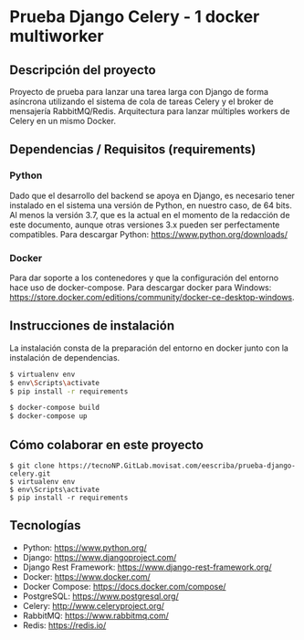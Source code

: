 # Prueba Django Celery - 1 docker multiworker

## Descripción del proyecto

Proyecto de prueba para lanzar una tarea larga con Django de forma asíncrona utilizando el sistema de cola de tareas Celery y el broker de mensajería RabbitMQ/Redis.
Arquitectura para lanzar múltiples workers de Celery en un mismo Docker.

## Dependencias / Requisitos (requirements)

### Python

Dado que el desarrollo del backend se apoya en Django, es necesario tener instalado en el sistema una versión de Python,
en nuestro caso, de 64 bits. Al menos la versión 3.7, que es la actual en el momento de la redacción de este documento,
aunque otras versiones 3.x pueden ser perfectamente compatibles. Para descargar Python: https://www.python.org/downloads/

### Docker

Para dar soporte a los contenedores y que la configuración del entorno hace uso de docker-compose. Para descargar docker
para Windows: https://store.docker.com/editions/community/docker-ce-desktop-windows.

## Instrucciones de instalación

La instalación consta de la preparación del entorno en docker junto con la instalación de dependencias.

```bash
$ virtualenv env
$ env\Scripts\activate
$ pip install -r requirements
```

```bash
$ docker-compose build
$ docker-compose up
```


## Cómo colaborar en este proyecto

```
$ git clone https://tecnoNP.GitLab.movisat.com/eescriba/prueba-django-celery.git
$ virtualenv env
$ env\Scripts\activate
$ pip install -r requirements
```


## Tecnologías

- Python: https://www.python.org/
- Django: https://www.djangoproject.com/
- Django Rest Framework: https://www.django-rest-framework.org/
- Docker: https://www.docker.com/
- Docker Compose: https://docs.docker.com/compose/
- PostgreSQL: https://www.postgresql.org/
- Celery: http://www.celeryproject.org/
- RabbitMQ: https://www.rabbitmq.com/
- Redis: https://redis.io/

